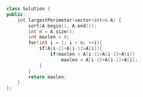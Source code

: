 <!--
 * @Author: your name
 * @Date: 2020-11-29 22:34:39
 * @LastEditTime: 2020-11-29 22:34:50
 * @LastEditors: Please set LastEditors
 * @Description: In User Settings Edit
 * @FilePath: /projects/leetcode/976. 三角形的最大周长.md
-->
```c++
class Solution {
public:
    int largestPerimeter(vector<int>& A) {
        sort(A.begin(), A.end());
        int n = A.size();
        int maxlen = 0;
        for(int i = 2; i < n; ++i){
            if(A[i-2]+A[i-1]>A[i]){
                if(maxlen < A[i-2]+A[i-1]+A[i])
                    maxlen = A[i-2]+A[i-1]+A[i];
            }
        }
        return maxlen;
    }
};
```